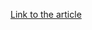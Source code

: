 [Link to the article](https://unit42.paloaltonetworks.com/new-cve-2023-36584-discovered-in-attack-chain-used-by-russian-apt/#post-131215-_b5gcri6a6odq)
